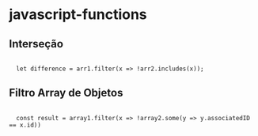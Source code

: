 # javascript-functions

## Interseção
<code>
  let difference = arr1.filter(x => !arr2.includes(x));
</code>

## Filtro Array de Objetos
<code>
  const result = array1.filter(x => !array2.some(y => y.associatedID == x.id))
</code

